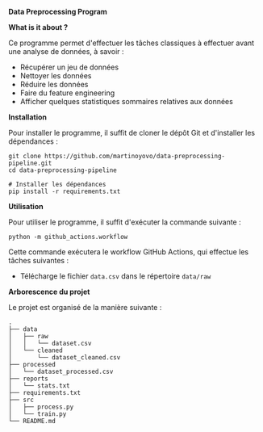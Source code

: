 **Data  Preprocessing  Program**

**What is it about ?**

Ce programme permet d'effectuer les tâches classiques à effectuer avant une analyse de données, à savoir :

* Récupérer un jeu de données
* Nettoyer les données
* Réduire les données
* Faire du feature engineering
* Afficher quelques statistiques sommaires relatives aux données

**Installation**

Pour installer le programme, il suffit de cloner le dépôt Git et d'installer les dépendances :

```
git clone https://github.com/martinoyovo/data-preprocessing-pipeline.git
cd data-preprocessing-pipeline

# Installer les dépendances
pip install -r requirements.txt
```

**Utilisation**

Pour utiliser le programme, il suffit d'exécuter la commande suivante :

```
python -m github_actions.workflow
```

Cette commande exécutera le workflow GitHub Actions, qui effectue les tâches suivantes :

* Télécharge le fichier `data.csv` dans le répertoire `data/raw`

**Arborescence du projet**

Le projet est organisé de la manière suivante :

```
.
├── data
│   ├── raw
│   │   └── dataset.csv
│   └── cleaned
│       └── dataset_cleaned.csv
├── processed
│   └── dataset_processed.csv
├── reports
│   └── stats.txt
├── requirements.txt
├── src
│   ├── process.py
│   └── train.py
└── README.md
```

